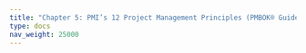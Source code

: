 ```yaml
---
title: "Chapter 5: PMI’s 12 Project Management Principles (PMBOK® Guide Seventh Edition)"
type: docs
nav_weight: 25000
---
```

